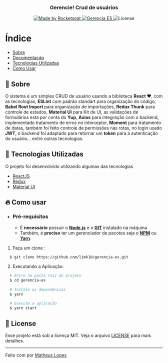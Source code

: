 
<h3 align="center">
    <br><br>
    <b>Gerencie! Crud de usuários</b> 
</h3>

<p align="center">
<a href="https://www.linkedin.com/in/matheus-lopes-394240151/">
    <img alt="Made by Rocketseat" src="https://img.shields.io/badge/made%20by-Matheus Lopes-%237519C1">
  </a>
  <a href="https://pt-br.reactjs.org/">
    <img alt="Gerencia ES" src="https://img.shields.io/badge/made%20with-React-%237519C1">
  </a>
  <a>
  <img alt="License" src="https://img.shields.io/github/license/vitorserrano/ecoleta?color=%237519C1">
</p>

# Índice

- [Sobre](#sobre)
- [Documentação](#documentacao)
- [Tecnologias Utilizadas](#tecnologias-utilizadas)
- [Como Usar](#como-usar)

<a id="sobre"></a>

## :bookmark: Sobre


O sistema é um simples CRUD de usuário usando a biblioteca <b>React ❤</b>, com as tecnologias, <b>ESLint</b> com padrão standart para organização do código, <b>Babel Root Import </b> para organização de importações, <b>Redux Thunk</b> para controle de estados, <b>Material UI</b> para Kit de UI, as validações de formulários esta por conta do <b>Yup</b>, <b>Axios</b> para integração com o backend, implementado tratamento de erros no interceptor, <b>Moment</b> para tratamento de datas, também foi feito controle de permissões nas rotas, no login usado <b>JWT</b>, o backend foi adaptado para retornar um <b>token</b> para a autenticação do usuário... entre outras tecnologias.

<a id="documentacao"></a>


## :rocket: Tecnologias Utilizadas

O projeto foi desenvolvido utilizando algumas das tecnologias

- [ReactJS](https://reactjs.org/)
- [Redux](https://redux.js.org/)
- [Material UI](https://material-ui.com/pt/)

<a id="tecnologias-utilizadas"></a>


## :fire: Como usar

- ### **Pré-requisitos**

  - É **necessário** possuir o **[Node.js](https://nodejs.org/en/)** e o  **[GIT](https://git-scm.com/)** instalado na máquina
  - Também, é **preciso** ter um gerenciador de pacotes seja o **[NPM](https://www.npmjs.com/)** ou **[Yarn](https://yarnpkg.com/)**.

1. Faça um clone :

```sh
  $ git clone https://github.com/limk10/gerencia-es.git
```

2. Executando a Aplicação:

```sh
  # Entre na pasta raiz do projeto
  $ cd gerencia-es
    
  # Instale as dependências
  $ yarn

  # Execute a aplicação
  $ yarn start
```

<a id="como-usarr"></a>


## :memo: License

Esse projeto está sob a licença MIT. Veja o arquivo [LICENSE](LICENSE.md) para mais detalhes.

---

Feito com por [Matheus Lopes](https://github.com/limk10)

